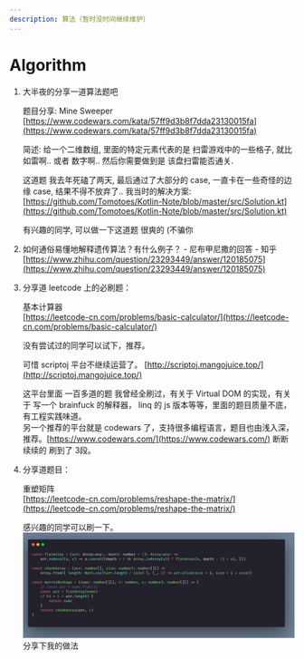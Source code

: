 ```yaml
---
description: 算法（暂时没时间继续维护）
---
```


# Algorithm

1. 大半夜的分享一道算法题吧

   题目分享: Mine Sweeper [https://www.codewars.com/kata/57ff9d3b8f7dda23130015fa](https://www.codewars.com/kata/57ff9d3b8f7dda23130015fa)

   简述: 给一个二维数组, 里面的特定元素代表的是 扫雷游戏中的一些格子, 就比如雷啊.. 或者 数字啊.. 然后你需要做到是 该盘扫雷能否通关.

   这道题 我去年死磕了两天, 最后通过了大部分的 case, 一直卡在一些奇怪的边缘 case, 结果不得不放弃了.. 我当时的解决方案: [https://github.com/Tomotoes/Kotlin-Note/blob/master/src/Solution.kt](https://github.com/Tomotoes/Kotlin-Note/blob/master/src/Solution.kt)

   有兴趣的同学, 可以做一下这道题 很爽的 \(不骗你

2. 如何通俗易懂地解释遗传算法？有什么例子？ - 尼布甲尼撒的回答 - 知乎 [https://www.zhihu.com/question/23293449/answer/120185075](https://www.zhihu.com/question/23293449/answer/120185075)
3. 分享道 leetcode 上的必刷题：

   基本计算器   
   [https://leetcode-cn.com/problems/basic-calculator/](https://leetcode-cn.com/problems/basic-calculator/)

   没有尝试过的同学可以试下，推荐。

   可惜 scriptoj 平台不继续运营了。 [http://scriptoj.mangojuice.top/](http://scriptoj.mangojuice.top/)

   这平台里面 一百多道的题 我曾经全刷过，有关于 Virtual DOM 的实现，有关于 写一个 brainfuck 的解释器， linq 的 js 版本等等，里面的题目质量不底， 有工程实践味道。   
   另一个推荐的平台就是 codewars 了，支持很多编程语言，题目也由浅入深，推荐。[https://www.codewars.com/](https://www.codewars.com/) 断断续续的 刷到了 3段。

4. 分享道题目：

   重塑矩阵   
   [https://leetcode-cn.com/problems/reshape-the-matrix/](https://leetcode-cn.com/problems/reshape-the-matrix/)

   感兴趣的同学可以刷一下。  
    ![image-20210219232507973](../.gitbook/assets/image-20210219232507973.png)   
   分享下我的做法

